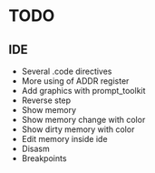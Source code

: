 # TODO

## IDE
- Several .code directives
- More using of ADDR register
- Add graphics with prompt_toolkit
- Reverse step
- Show memory
- Show memory change with color
- Show dirty memory with color
- Edit memory inside ide
- Disasm
- Breakpoints

